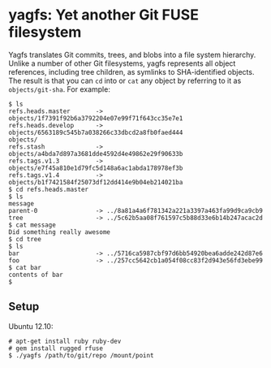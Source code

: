 # yagfs: Yet another Git FUSE filesystem

Yagfs translates Git commits, trees, and blobs into a file system hierarchy.
Unlike a number of other Git filesystems, yagfs represents all object
references, including tree children, as symlinks to SHA-identified objects. The
result is that you can `cd` into or `cat` any object by referring to it as
`objects/git-sha`. For example:

    $ ls
    refs.heads.master       -> objects/1f7391f92b6a3792204e07e99f71f643cc35e7e1
    refs.heads.develop      -> objects/6563189c545b7a038266c33dbcd2a8fb0faed444
    objects/
    refs.stash              -> objects/a4bda7d897a3681dde4592d4e49862e29f90633b
    refs.tags.v1.3          -> objects/e7f45a810e1d79fc5d148a6ac1abda178978ef3b
    refs.tags.v1.4          -> objects/b1f7421584f25073df12dd414e9b04eb214021ba
    $ cd refs.heads.master
    $ ls
    message
    parent-0                -> ../8a81a4a6f781342a221a3397a463fa99d9ca9cb9
    tree                    -> ../5c62b5aa08f761597c5b88d33e6b14b247acac2d
    $ cat message
    Did something really awesome
    $ cd tree
    $ ls
    bar                     -> ../5716ca5987cbf97d6bb54920bea6adde242d87e6
    foo                     -> ../257cc5642cb1a054f08cc83f2d943e56fd3ebe99
    $ cat bar
    contents of bar
    $

## Setup

Ubuntu 12.10:

    # apt-get install ruby ruby-dev
    # gem install rugged rfuse
    $ ./yagfs /path/to/git/repo /mount/point
